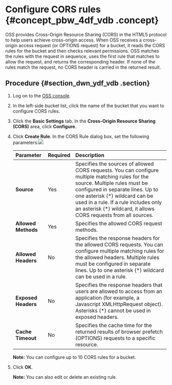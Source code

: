 # Configure CORS rules {#concept_pbw_4df_vdb .concept}

OSS provides Cross-Origin Resource Sharing \(CORS\) in the HTML5 protocol to help users achieve cross-origin access. When OSS receives a cross-origin access request \(or OPTIONS request\) for a bucket, it reads the CORS rules for the bucket and then checks relevant permissions. OSS matches the rules with the request in sequence, uses the first rule that matches to allow the request, and returns the corresponding header. If none of the rules match the request, no CORS header is carried in the returned result.

## Procedure {#section_dwn_ydf_vdb .section}

1.  Log on to the [OSS console](https://partners-intl.console.aliyun.com/#/oss).
2.  In the left-side bucket list, click the name of the bucket that you want to configure CORS rules.
3.  Click the **Basic Settings** tab. In the **Cross-Origin Resource Sharing \(CORS\)** area, click **Configure**.
4.  Click **Create Rule**. In the CORS Rule dialog box, set the following parameters:![](images/33159_en-US.png)

    |Parameter|Required|Description|
    |:--------|:-------|:----------|
    |**Source**|Yes|Specifies the sources of allowed CORS requests. You can configure multiple matching rules for the source. Multiple rules must be configured in separate lines. Up to one asterisk \(\*\) wildcard can be used in a rule. If a rule includes only an asterisk \(\*\) wildcard, it allows CORS requests from all sources.|
    |**Allowed Methods**|Yes|Specifies the allowed CORS request methods.|
    |**Allowed Headers**|No|Specifies the response headers for the allowed CORS requests. You can configure multiple matching rules for the allowed headers. Multiple rules must be configured in separate lines. Up to one asterisk \(\*\) wildcard can be used in a rule.|
    |**Exposed Headers**|No|Specifies the response headers that users are allowed to access from an application \(for example, a Javascript XMLHttpRequest object\). Asterisks \(\*\) cannot be used in exposed headers.|
    |**Cache Timeout**|No|Specifies the cache time for the returned results of browser prefetch \(OPTIONS\) requests to a specific resource.|

    **Note:** You can configure up to 10 CORS rules for a bucket.

5.  Click **OK**.

    **Note:** You can also edit or delete an existing rule.


